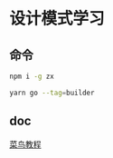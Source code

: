 # 设计模式学习

## 命令

``` bash 
npm i -g zx
```

```bash
yarn go --tag=builder
```
## doc

[菜鸟教程](https://www.runoob.com/design-pattern/design-pattern-tutorial.html)
